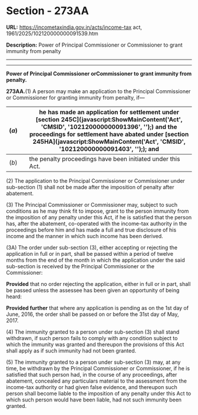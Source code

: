 # Section - 273AA

**URL:** https://incometaxindia.gov.in/acts/income-tax act, 1961/2025/102120000000091539.htm

**Description:** Power of Principal Commissioner or Commissioner to grant immunity from penalty

---

****

**Power of Principal Commissioner orCommissioner to grant immunity from penalty.**

**273AA.**(1) A person may make an application to the Principal Commissioner or Commissioner for granting immunity from penalty, if—

(_a_)|  |  he has made an application for settlement under [section 245C](javascript:ShowMainContent\('Act', 'CMSID', '102120000000091396', ''\);) and the proceedings for settlement have abated under [section 245HA](javascript:ShowMainContent\('Act', 'CMSID', '102120000000091403', ''\);); and  
---|---|---  
(_b_)|  |  the penalty proceedings have been initiated under this Act.  
  
(2) The application to the Principal Commissioner or Commissioner under sub-section (1) shall not be made after the imposition of penalty after abatement.

(3) The Principal Commissioner or Commissioner may, subject to such conditions as he may think fit to impose, grant to the person immunity from the imposition of any penalty under this Act, if he is satisfied that the person has, after the abatement, co-operated with the income-tax authority in the proceedings before him and has made a full and true disclosure of his income and the manner in which such income has been derived.

(3A) The order under sub-section (3), either accepting or rejecting the application in full or in part, shall be passed within a period of twelve months from the end of the month in which the application under the said sub-section is received by the Principal Commissioner or the Commissioner:

**Provided** that no order rejecting the application, either in full or in part, shall be passed unless the assessee has been given an opportunity of being heard:

**Provided further** that where any application is pending as on the 1st day of June, 2016, the order shall be passed on or before the 31st day of May, 2017.

(4) The immunity granted to a person under sub-section (3) shall stand withdrawn, if such person fails to comply with any condition subject to which the immunity was granted and thereupon the provisions of this Act shall apply as if such immunity had not been granted.

(5) The immunity granted to a person under sub-section (3) may, at any time, be withdrawn by the Principal Commissioner or Commissioner, if he is satisfied that such person had, in the course of any proceedings, after abatement, concealed any particulars material to the assessment from the income-tax authority or had given false evidence, and thereupon such person shall become liable to the imposition of any penalty under this Act to which such person would have been liable, had not such immunity been granted.